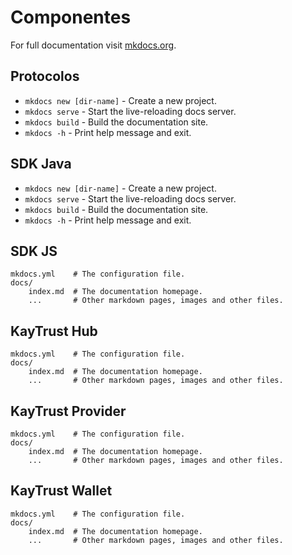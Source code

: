 # Componentes

For full documentation visit [mkdocs.org](https://www.mkdocs.org).

## Protocolos

* `mkdocs new [dir-name]` - Create a new project.
* `mkdocs serve` - Start the live-reloading docs server.
* `mkdocs build` - Build the documentation site.
* `mkdocs -h` - Print help message and exit.


## SDK Java 

* `mkdocs new [dir-name]` - Create a new project.
* `mkdocs serve` - Start the live-reloading docs server.
* `mkdocs build` - Build the documentation site.
* `mkdocs -h` - Print help message and exit.

## SDK JS

    mkdocs.yml    # The configuration file.
    docs/
        index.md  # The documentation homepage.
        ...       # Other markdown pages, images and other files.

## KayTrust Hub

    mkdocs.yml    # The configuration file.
    docs/
        index.md  # The documentation homepage.
        ...       # Other markdown pages, images and other files.

## KayTrust Provider

    mkdocs.yml    # The configuration file.
    docs/
        index.md  # The documentation homepage.
        ...       # Other markdown pages, images and other files.

## KayTrust Wallet

    mkdocs.yml    # The configuration file.
    docs/
        index.md  # The documentation homepage.
        ...       # Other markdown pages, images and other files.
